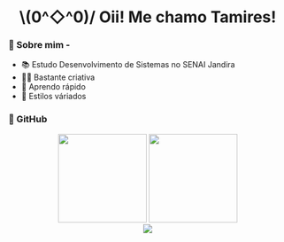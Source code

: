 <img scr="https://i.pinimg.com/originals/35/49/be/3549beaae0ba185e62d53e57144caa0d.gif">
<h1 align="center"> \(0^◇^0)/ Oii! Me chamo Tamires! </h1>


### 👻 Sobre mim - 
- 📚 Estudo Desenvolvimento de Sistemas no SENAI Jandira 
- 👨‍💻 Bastante criativa
- 🔎 Aprendo rápido
- 🌟 Estilos váriados

### 👿 GitHub
<div style="display: inline_block" align="center">
  <img height="160em" src="https://github-readme-stats.vercel.app/api?username=oRdv&show_icons=true&theme=synthwave&include_all_commits=true&count_private=true"/>
  <img height="160em" src="https://github-readme-stats.vercel.app/api/top-langs/?username=oRdv&layout=compact&langs_count=7&theme=synthwave"/>
</div>

<div align="center">
<img src="https://github.com/oRdv/oRdv/blob/output/github-contribution-grid-snake.svg">
</div>
